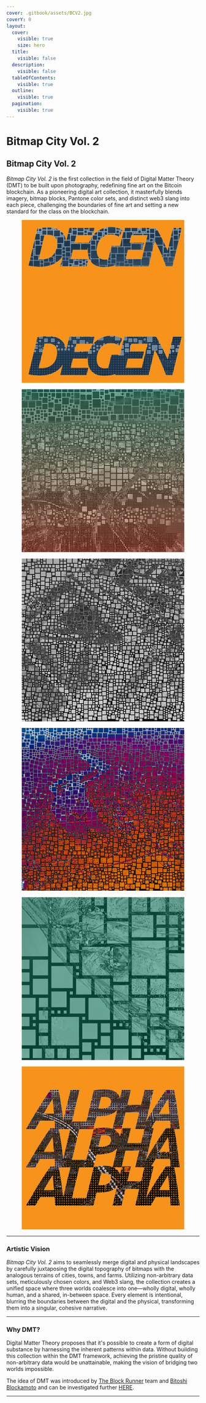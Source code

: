 ```yaml
---
cover: .gitbook/assets/BCV2.jpg
coverY: 0
layout:
  cover:
    visible: true
    size: hero
  title:
    visible: false
  description:
    visible: false
  tableOfContents:
    visible: true
  outline:
    visible: true
  pagination:
    visible: true
---
```


# Bitmap City Vol. 2

## Bitmap City Vol. 2

_Bitmap City Vol. 2_ is the first collection in the field of Digital Matter Theory (DMT) to be built upon photography, redefining fine art on the Bitcoin blockchain. As a pioneering digital art collection, it masterfully blends imagery, bitmap blocks, Pantone color sets, and distinct web3 slang into each piece, challenging the boundaries of fine art and setting a new standard for the class on the blockchain.



<div>

<figure><img src=".gitbook/assets/3.jpg" alt=""><figcaption></figcaption></figure>

 

<figure><img src=".gitbook/assets/8.jpg" alt=""><figcaption></figcaption></figure>

 

<figure><img src=".gitbook/assets/11.jpg" alt=""><figcaption></figcaption></figure>

 

<figure><img src=".gitbook/assets/12.jpg" alt=""><figcaption></figcaption></figure>

 

<figure><img src=".gitbook/assets/Solid Color 2.jpg" alt=""><figcaption></figcaption></figure>

 

<figure><img src=".gitbook/assets/ALPHA.jpg" alt=""><figcaption></figcaption></figure>

</div>

***

### Artistic Vision

_Bitmap City Vol. 2_ aims to seamlessly merge digital and physical landscapes by carefully juxtaposing the digital topography of bitmaps with the analogous terrains of cities, towns, and farms. Utilizing non-arbitrary data sets, meticulously chosen colors, and Web3 slang, the collection creates a unified space where three worlds coalesce into one—wholly digital, wholly human, and a shared, in-between space. Every element is intentional, blurring the boundaries between the digital and the physical, transforming them into a singular, cohesive narrative.

***

### Why DMT?&#x20;

Digital Matter Theory proposes that it's possible to create a form of digital substance by harnessing the inherent patterns within data. Without building this collection within the DMT framework, achieving the pristine quality of non-arbitrary data would be unattainable, making the vision of bridging two worlds impossible.&#x20;

The idea of DMT was introduced by [The Block Runner](https://x.com/TheBlockRunner) team and [Bitoshi Blockamoto](https://x.com/blockamoto) and can be investigated further [HERE](https://digital-matter-theory.gitbook.io/digital-matter-theory).

***

